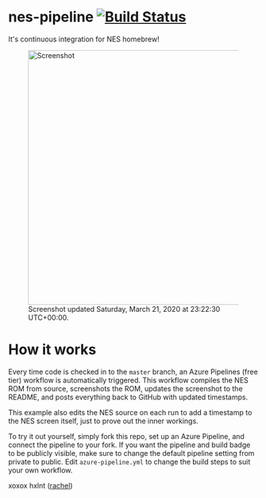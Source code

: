 # nes-pipeline [![Build Status](https://dev.azure.com/hxlnt/nes-pipeline/_apis/build/status/hxlnt.nes-pipeline?branchName=master)](https://dev.azure.com/hxlnt/nes-pipeline/_build/latest?definitionId=3&branchName=master)
It's continuous integration for NES homebrew! 

<figure>
  <img style="image-rendering: pixelated;" alt="Screenshot" width="512" src="https://raw.githubusercontent.com/hxlnt/nes-pipeline/master/build/screenshot.png">
<figcaption>Screenshot updated Saturday, March 21, 2020 at 23:22:30 UTC+00:00.</figcaption>
</figure>

# How it works

Every time code is checked in to the `master` branch, an Azure Pipelines (free tier) workflow is automatically triggered. This workflow compiles the NES ROM from source, screenshots the ROM, updates the screenshot to the README, and posts everything back to GitHub with updated timestamps.

This example also edits the NES source on each run to add a timestamp to the NES screen itself, just to prove out the inner workings.

To try it out yourself, simply fork this repo, set up an Azure Pipeline, and connect the pipeline to your fork. If you want the pipeline and build badge to be publicly visible, make sure to change the default pipeline setting from private to public. Edit `azure-pipeline.yml` to change the build steps to suit your own workflow.

xoxox hxlnt ([rachel](https://twitter.com/partytimehxlnt))